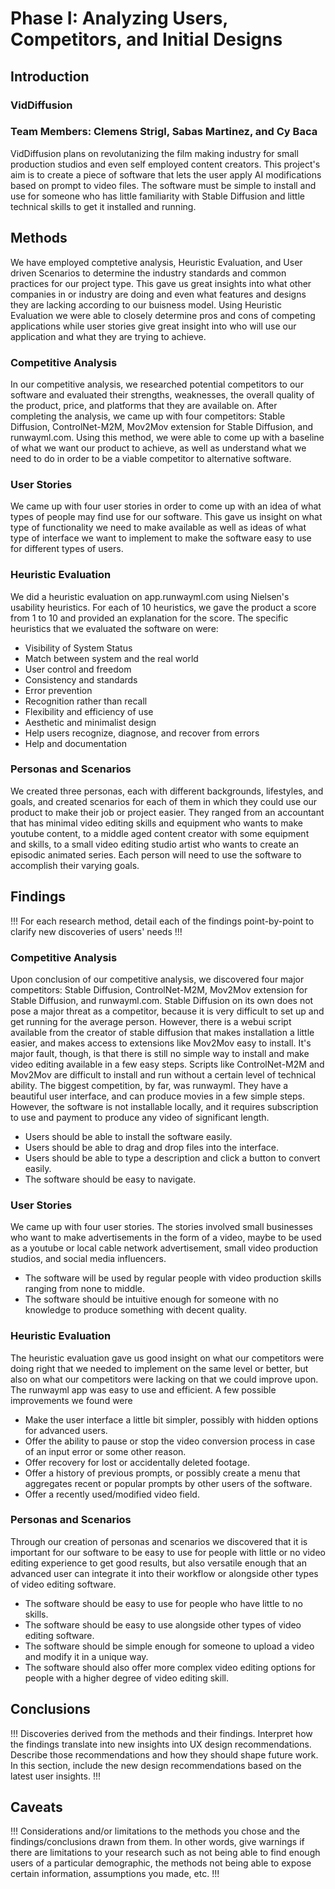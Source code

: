 # Phase I: Analyzing Users, Competitors, and Initial Designs

## Introduction

### VidDiffusion
### Team Members: Clemens Strigl, Sabas Martinez, and Cy Baca
VidDiffusion plans on revolutanizing the film making industry for small production studios and even self employed content creators. 
This project's aim is to create a piece of software that lets the user apply AI modifications based on prompt to video files. The software must be simple to install and use for someone who has little familiarity with Stable Diffusion and little technical skills to get it installed and running.

## Methods
We have employed comptetive analysis, Heuristic Evaluation, and User driven Scenarios to determine the industry standards and common practices for our project type. This gave us great insights into what other companies in or industry are doing and even what features and designs they are lacking according to our buisness model. Using Heuristic Evaluation we were able to closely determine pros and cons of competing applications while user stories give great insight into who will use our application and what they are trying to achieve.

### Competitive Analysis
In our competitive analysis, we researched potential competitors to our software and evaluated their strengths, weaknesses, the overall quality of the product, price, and platforms that they are available on. After completing the analysis, we came up with four competitors: Stable Diffusion, ControlNet-M2M, Mov2Mov extension for Stable Diffusion, and runwayml.com. Using this method, we were able to come up with a baseline of what we want our product to achieve, as well as understand what we need to do in order to be a viable competitor to alternative software.

### User Stories
We came up with four user stories in order to come up with an idea of what types of people may find use for our software. This gave us insight on what type of functionality we need to make available as well as ideas of what type of interface we want to implement to make the software easy to use for different types of users.

### Heuristic Evaluation
We did a heuristic evaluation on app.runwayml.com using Nielsen's usability heuristics. For each of 10 heuristics, we gave the product a score from 1 to 10 and provided an explanation for the score. The specific heuristics that we evaluated the software on were:

* Visibility of System Status
* Match between system and the real world
* User control and freedom
* Consistency and standards
* Error prevention
* Recognition rather than recall
* Flexibility and efficiency of use
* Aesthetic and minimalist design
* Help users recognize, diagnose, and recover from errors
* Help and documentation


### Personas and Scenarios
We created three personas, each with different backgrounds, lifestyles, and goals, and created scenarios for each of them in which they could use our product to make their job or project easier. They ranged from an accountant that has minimal video editing skills and equipment who wants to make youtube content, to a middle aged content creator with some equipment and skills, to a small video editing studio artist who wants to create an episodic animated series. Each person will need to use the software to accomplish their varying goals.



## Findings

!!! For each research method, detail each of the findings point-by-point to clarify new discoveries of users' needs !!!
### Competitive Analysis
Upon conclusion of our competitive analysis, we discovered four major competitors: Stable Diffusion, ControlNet-M2M, Mov2Mov extension for Stable Diffusion, and runwayml.com. Stable Diffusion on its own does not pose a major threat as a competitor, because it is very difficult to set up and get running for the average person. However, there is a webui script available from the creator of stable diffusion that makes installation a little easier, and makes access to extensions like Mov2Mov easy to install. It's major fault, though, is that there is still no simple way to install and make video editing available in a few easy steps.
Scripts like ControlNet-M2M and Mov2Mov are difficult to install and run without a certain level of technical ability.
The biggest competition, by far, was runwayml. They have a beautiful user interface, and can produce movies in a few simple steps. However, the software is not installable locally, and it requires subscription to use and payment to produce any video of significant length.
* Users should be able to install the software easily.
* Users should be able to drag and drop files into the interface.
* Users should be able to type a description and click a button to convert easily.
* The software should be easy to navigate.

### User Stories
We came up with four user stories. The stories involved small businesses who want to make advertisements in the form of a video, maybe to be used as a youtube or local cable network advertisement, small video production studios, and social media influencers.
* The software will be used by regular people with video production skills ranging from none to middle.
* The software should be intuitive enough for someone with no knowledge to produce something with decent quality.

### Heuristic Evaluation
The heuristic evaluation gave us good insight on what our competitors were doing right that we needed to implement on the same level or better, but also on what our competitors were lacking on that we could improve upon. The runwayml app was easy to use and efficient. A few possible improvements we found were
* Make the user interface a little bit simpler, possibly with hidden options for advanced users.
* Offer the ability to pause or stop the video conversion process in case of an input error or some other reason.
* Offer recovery for lost or accidentally deleted footage.
* Offer a history of previous prompts, or possibly create a menu that aggregates recent or popular prompts by other users of the software.
* Offer a recently used/modified video field.

### Personas and Scenarios
Through our creation of personas and scenarios we discovered that it is important for our software to be easy to use for people with little or no video editing experience to get good results, but also versatile enough that an advanced user can integrate it into their workflow or alongside other types of video editing software.
* The software should be easy to use for people who have little to no skills.
* The software should be easy to use alongside other types of video editing software.
* The software should be simple enough for someone to upload a video and modify it in a unique way.
* The software should also offer more complex video editing options for people with a higher degree of video editing skill.

## Conclusions

!!! Discoveries derived from the methods and their findings. Interpret how the findings translate into new insights into UX design recommendations. Describe those recommendations and how they should shape future work. In this section, include the new design recommendations based on the latest user insights. !!!

## Caveats

!!! Considerations and/or limitations to the methods you chose and the findings/conclusions drawn from them. In other words, give warnings if there are limitations to your research such as not being able to find enough users of a particular demographic, the methods not being able to expose certain information, assumptions you made, etc. !!!

